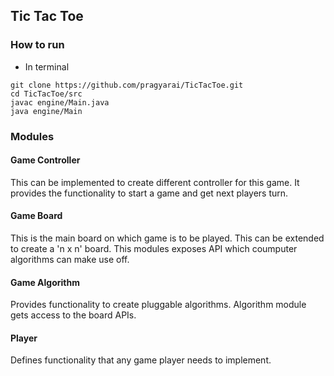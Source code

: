 ## Tic Tac Toe


### How to run
* In terminal

```
git clone https://github.com/pragyarai/TicTacToe.git
cd TicTacToe/src
javac engine/Main.java
java engine/Main
```

### Modules

#### Game Controller
This can be implemented to create different controller for this game. It provides the functionality to start a game and get next players turn.

#### Game Board
This is the main board on which game is to be played. This can be extended to create a 'n x n' board. This modules exposes API which coumputer algorithms can make use off.

#### Game Algorithm
Provides functionality to create pluggable algorithms. Algorithm module gets access to the board APIs.

#### Player
Defines functionality that any game player needs to implement.
